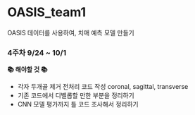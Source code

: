 # OASIS_team1
OASIS 데이터를 사용하여, 치매 예측 모델 만들기

### 4주차 9/24 ~ 10/1
**📚 해야할 것 📚**
- 각자 두개골 제거 전처리 코드 작성
  coronal, sagittal, transverse
- 기존 코드에서 디벨롭할 만한 부분을 정리하기
- CNN 모델 평가까지 틀 코드 조사해서 정리하기 
